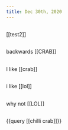 ```yaml
---
title: Dec 30th, 2020
---
```


##
[[test2]]
##
backwards [[CRAB]]
##
I like [[crab]]
##
i like [[lol]]
##
why not [[LOL]]
##
{{query [[chilli crab]]}}
